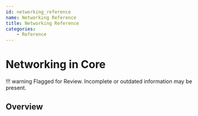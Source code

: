```yaml
---
id: networking_reference
name: Networking Reference
title: Networking Reference
categories:
    - Reference
---
```


# Networking in Core

!!! warning
    Flagged for Review.
    Incomplete or outdated information may be present.

## Overview
